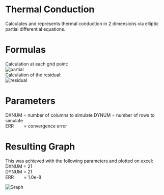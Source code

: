 # Thermal Conduction
Calculates and represents thermal conduction in 2 dimensions via elliptic partial differential equations.

# Formulas  
Calculation at each grid point:   
![partial](https://i.imgur.com/Ntl0cHM.png)    
Calculation of the residual:    
![residual](https://i.imgur.com/o4wwVxR.png)    
    
# Parameters    
DXNUM = number of columns to simulate
DYNUM = number of rows to simulate  
ERR &nbsp;&nbsp;&nbsp;&nbsp;&nbsp;&nbsp;&nbsp;= convergence error   
    
# Resulting Graph   
This was achieved with the following parameters and plotted on excel:   
DXNUM = 21    
DYNUM = 21    
ERR &nbsp;&nbsp;&nbsp;&nbsp;&nbsp;&nbsp; = 1.0e-8  
    
![Graph](https://i.imgur.com/N2TrcE1.png)
